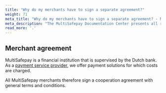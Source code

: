 ```yaml
---
title: "Why do my merchants have to sign a separate agreement?"
weight: 71
meta_title: "Why do my merchants have to sign a separate agreement? - MultiSafepay Docs"
meta_description: "The MultiSafepay Documentation Center presents all relevant information about our Plugins and API. You can also find support pages for payment methods, tools and general questions as well as the contact details of our Support and Integration Teams."
read_more: '.'
---
```


## Merchant agreement

MultiSafepay is a financial institution that is supervised by the Dutch bank. As a [payment service provider](/faq/general/glossary/#payment-service-provider-psp), we offer payment solutions for which costs are charged. 

All MultiSafepay merchants therefore sign a cooperation agreement with general terms and conditions.
